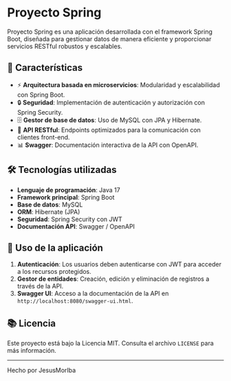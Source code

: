 # Proyecto Spring

Proyecto Spring es una aplicación desarrollada con el framework Spring Boot, diseñada para gestionar datos de manera eficiente y proporcionar servicios RESTful robustos y escalables.

## 📌 Características

- ⚡ **Arquitectura basada en microservicios**: Modularidad y escalabilidad con Spring Boot.
- 🔒 **Seguridad**: Implementación de autenticación y autorización con Spring Security.
- 🗄️ **Gestor de base de datos**: Uso de MySQL con JPA y Hibernate.
- 🔄 **API RESTful**: Endpoints optimizados para la comunicación con clientes front-end.
- 📊 **Swagger**: Documentación interactiva de la API con OpenAPI.

## 🛠️ Tecnologías utilizadas

- **Lenguaje de programación**: Java 17
- **Framework principal**: Spring Boot
- **Base de datos**: MySQL
- **ORM**: Hibernate (JPA)
- **Seguridad**: Spring Security con JWT
- **Documentación API**: Swagger / OpenAPI

## 📜 Uso de la aplicación

1. **Autenticación**: Los usuarios deben autenticarse con JWT para acceder a los recursos protegidos.
2. **Gestor de entidades**: Creación, edición y eliminación de registros a través de la API.
3. **Swagger UI**: Acceso a la documentación de la API en `http://localhost:8080/swagger-ui.html`.


## 📚 Licencia

Este proyecto está bajo la Licencia MIT. Consulta el archivo `LICENSE` para más información.

---

Hecho por JesusMorIba


